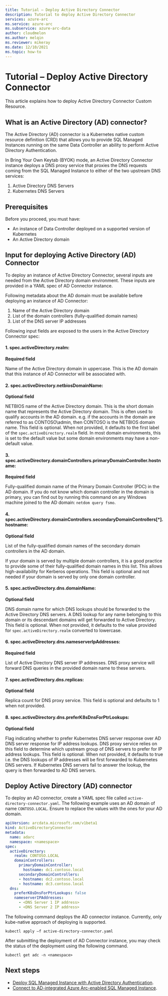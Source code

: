 ```yaml
---
title: Tutorial – Deploy Active Directory Connector
description: Tutorial to deploy Active Directory Connector
services: azure-arc
ms.service: azure-arc
ms.subservice: azure-arc-data
author: cloudmelon
ms.author: melqin
ms.reviewer: mikeray
ms.date: 12/10/2021
ms.topic: how-to
---
```



# Tutorial – Deploy Active Directory Connector

This article explains how to deploy Active Directory Connector Custom Resource.

## What is an Active Directory (AD) connector?

The Active Directory (AD) connector is a Kubernetes native custom resource definition (CRD) that allows you to provide 
SQL Managed Instances running on the same Data Controller an ability to perform Active Directory Authentication.

In Bring Your Own Keytab (BYOK) mode, an Active Directory Connector instance deploys a DNS proxy service that proxies the DNS requests
coming from the SQL Managed Instance to either of the two upstream DNS services:
1. Active Directory DNS Servers
2. Kubernetes DNS Servers

## Prerequisites

Before you proceed, you must have:

* An instance of Data Controller deployed on a supported version of Kubernetes
* An Active Directory domain

## Input for deploying Active Directory (AD) Connector

To deploy an instance of Active Directory Connector, several inputs are needed from the Active Directory domain environment.
These inputs are provided in a YAML spec of AD Connector instance.

Following metadata about the AD domain must be available before deploying an instance of AD Connector:
1. Name of the Active Directory domain
2. List of the domain controllers (fully-qualified domain names)
3. List of the DNS server IP addresses

Following input fields are exposed to the users in the Active Directory Connector spec:

#### 1. spec.activeDirectory.realm:
**Required field**

Name of the Active Directory domain in uppercase. This is the AD domain that this instance of AD Connector will be associated with.

#### 2. spec.activeDirectory.netbiosDomainName:
**Optional field**

NETBIOS name of the Active Directory domain. This is the short domain name that represents the Active Directory domain.
This is often used to qualify accounts in the AD domain. e.g. if the accounts in the domain are referred to as CONTOSO\admin, then CONTOSO is the NETBIOS domain name.
This field is optional. When not provided, it defaults to the first label of the `spec.activeDirectory.realm` field.
In most domain environments, this is set to the default value but some domain environments may have a non-default value.

#### 3. spec.activeDirectory.domainControllers.primaryDomainController.hostname:
**Required field**

Fully-qualified domain name of the Primary Domain Controller (PDC) in the AD domain.
If you do not know which domain controller in the domain is primary, you can find out by running this command on any Windows machine joined to the AD domain: `netdom query fsmo`.

#### 4. spec.activeDirectory.domainControllers.secondaryDomainControllers[*].hostname: 
**Optional field**

List of the fully-qualified domain names of the secondary domain controllers in the AD domain.

If your domain is served by multiple domain controllers, it is a good practice to provide some of their fully-qualified domain names in this list. This allows high-availability for Kerberos operations.
This field is optional and not needed if your domain is served by only one domain controller.

#### 5. spec.activeDirectory.dns.domainName: 
**Optional field**

DNS domain name for which DNS lookups should be forwarded to the Active Directory DNS servers.
A DNS lookup for any name belonging to this domain or its descendant domains will get forwarded to Active Directory.
This field is optional. When not provided, it defaults to the value provided for `spec.activeDirectory.realm` converted to lowercase.

#### 6. spec.activeDirectory.dns.nameserverIpAddresses:
**Required field**

List of Active Directory DNS server IP addresses. DNS proxy service will forward DNS queries in the provided domain name to these servers.

#### 7. spec.activeDirectory.dns.replicas: 
**Optional field**

Replica count for DNS proxy service. This field is optional and defaults to 1 when not provided.

#### 8. spec.activeDirectory.dns.preferK8sDnsForPtrLookups:
**Optional field**

Flag indicating whether to prefer Kubernetes DNS server response over AD DNS server response for IP address lookups.
DNS proxy service relies on this field to determine which upstream group of DNS servers to prefer for IP address lookups.
This field is optional. When not provided, it defaults to true i.e. the DNS lookups of IP addresses will be first forwarded to Kubernetes DNS servers.
If Kubernetes DNS servers fail to answer the lookup, the query is then forwarded to AD DNS servers.


## Deploy Active Directory (AD) connector
To deploy an AD connector, create a YAML spec file called `active-directory-connector.yaml`.
The following example uses an AD domain of name `CONTOSO.LOCAL`. Ensure to replace the values with the ones for your AD domain.

```yaml
apiVersion: arcdata.microsoft.com/v1beta1
kind: ActiveDirectoryConnector
metadata:
  name: adarc
  namespace: <namespace>
spec:
  activeDirectory:
    realm: CONTOSO.LOCAL
    domainControllers:
      primaryDomainController:
        hostname: dc1.contoso.local
      secondaryDomainControllers:
      - hostname: dc2.contoso.local
      - hostname: dc3.contoso.local
  dns:
    preferK8sDnsForPtrLookups: false
    nameserverIPAddresses:
      - <DNS Server 1 IP address>
      - <DNS Server 2 IP address>
```

The following command deploys the AD connector instance. Currently, only kube-native approach of deploying is supported.

```console
kubectl apply –f active-directory-connector.yaml
```

After submitting the deployment of AD Connector instance, you may check the status of the deployment using the following command.

```console
kubectl get adc -n <namespace>
```

## Next steps

* [Deploy SQL Managed Instance with Active Directory Authentication](deploy-active-directory-sqlmi.md).
* [Connect to AD-integrated Azure Arc-enabled SQL Managed Instance](connect-ad-sql-mi.md).

